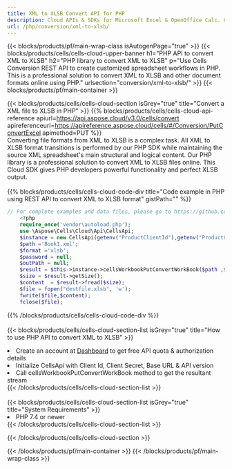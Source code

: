```yaml
---
title: XML to XLSB Convert API for PHP 
description: Cloud APIs & SDKs for Microsoft Excel & OpenOffice Calc. Convert spreadsheet to other format file. 
url: /php/conversion/xml-to-xlsb/
---
```



{{< blocks/products/pf/main-wrap-class isAutogenPage="true" >}}
{{< blocks/products/cells/cells-cloud-upper-banner h1="PHP API to convert XML to XLSB" h2="PHP library to convert XML to XLSB" p="Use Cells Conversion REST API to create customized spreadsheet workflows in PHP. This is a professional solution to convert XML to XLSB and other document formats online using PHP." urlsection="conversion/xml-to-xlsb/" >}}
{{< blocks/products/pf/main-container >}}

{{< blocks/products/cells/cells-cloud-section isGrey="true"  title="Convert a XML file to XLSB in PHP" >}}
{{% blocks/products/cells/cells-cloud-api-reference  apiurl=https://api.aspose.cloud/v3.0/cells/convert  apireferenceurl=https://apireference.aspose.cloud/cells/#/Conversion/PutConvertExcel  apimethod=PUT %}}
<br/>
Converting file formats from XML to XLSB is a complex task. All XML to XLSB format transitions is performed by our PHP SDK while maintaining the source XML spreadsheet's main structural and logical content. Our PHP library is a professional solution to convert XML to XLSB files online. This Cloud SDK gives PHP developers powerful functionality and perfect XLSB output.
<br/>
<br/>
{{% blocks/products/cells/cells-cloud-code-div title="Code example in PHP using REST API to convert XML to XLSB format" gistPath="" %}}
 
```php
// For complete examples and data files, please go to https://github.com/aspose-cells-cloud/aspose-cells-cloud-php/
    <?php
    require_once('vendor\autoload.php');
    use \Aspose\Cells\Cloud\Api\CellsApi;
    $instance = new CellsApi(getenv("ProductClientId"),getenv("ProductClientSecret"));
    $path ='Book1.xml';    
    $format ='xlsb';
    $password = null;
    $outPath = null;      
    $result = $this->instance->cellsWorkbookPutConvertWorkBook($path ,$format, $password,  $outPath);
    $size = $result->getSize();
    $content  = $result->fread($size);
    $file = fopen("destfile.xlsb", 'w');
    fwrite($file,$content);
    fclose($file);
```
 
{{% /blocks/products/cells/cells-cloud-code-div  %}}
<br/>
<br/>
{{< blocks/products/cells/cells-cloud-section-list isGrey="true"  title="How to use PHP API to convert  XML to XLSB" >}}
<li>Create an account at <a href="https://dashboard.aspose.cloud/">Dashboard</a> to get free API quota & authorization details</li>
<li>Initialize CellsApi with Client Id, Client Secret, Base URL & API version</li>
<li>Call cellsWorkbookPutConvertWorkBook method to get the resultant stream</li>
{{< /blocks/products/cells/cells-cloud-section-list >}}
<br/>
<br/>
{{< blocks/products/cells/cells-cloud-section-list isGrey="true"  title="System Requirements" >}}
<li>PHP 7.4 or newer</li>
{{< /blocks/products/cells/cells-cloud-section-list >}}

{{< /blocks/products/cells/cells-cloud-section >}}

{{< /blocks/products/pf/main-container >}}
{{< /blocks/products/pf/main-wrap-class >}}
